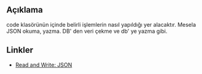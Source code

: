## Açıklama


code klasörünün içinde belirli işlemlerin nasıl yapıldığı yer alacaktır. Mesela JSON okuma, yazma. DB' den veri çekme ve db' ye yazma gibi.

## Linkler

* [Read and Write: JSON](scala/code/read_write_json.ipynb)